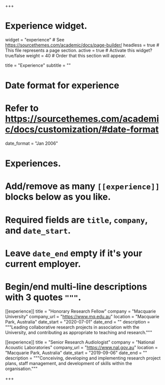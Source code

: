 +++
# Experience widget.
widget = "experience"  # See https://sourcethemes.com/academic/docs/page-builder/
headless = true  # This file represents a page section.
active = true  # Activate this widget? true/false
weight = 40  # Order that this section will appear.

title = "Experience"
subtitle = ""

# Date format for experience
#   Refer to https://sourcethemes.com/academic/docs/customization/#date-format
date_format = "Jan 2006"

# Experiences.
#   Add/remove as many `[[experience]]` blocks below as you like.
#   Required fields are `title`, `company`, and `date_start`.
#   Leave `date_end` empty if it's your current employer.
#   Begin/end multi-line descriptions with 3 quotes `"""`.
[[experience]]
  title = "Honorary Research Fellow"
  company = "Macquarie University"
  company_url = "https://www.mq.edu.au"
  location = "Macquarie Park, Australia"
  date_start = "2020-07-01"
  date_end = ""
  description = """Leading collaborative research projects in association with the University, and contributing as appropriate to teaching and research."""
  
[[experience]]
  title = "Senior Research Audiologist"
  company = "National Acoustic Laboratories"
  company_url = "https://www.nal.gov.au"
  location = "Macquarie Park, Australia"
  date_start = "2019-09-06"
  date_end = ""
  description = """Conceiving, developing and implementing research project plans, staff management, and development of skills within the organisation."""

+++
